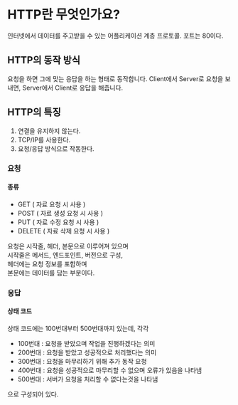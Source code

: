 # HTTP란 무엇인가요?

인터넷에서 데이터를 주고받을 수 있는 어플리케이션 계층 프로토콜.
포트는 80이다.

## HTTP의 동작 방식

요청을 하면 그에 맞는 응답을 하는 형태로 동작합니다.
Client에서 Server로 요청을 보내면, Server에서 Client로 응답을 해줍니다.

## HTTP의 특징

1. 연결을 유지하지 않는다.
2. TCP/IP를 사용한다.
3. 요청/응답 방식으로 작동한다.

### 요청

#### 종류

- GET ( 자료 요청 시 사용 )
- POST ( 자료 생성 요청 시 사용 )
- PUT ( 자료 수정 요청 시 사용 )
- DELETE ( 자료 삭제 요청 시 사용 )

요청은 시작줄, 헤더, 본문으로 이루어져 있으며  
시작줄은 메서드, 엔드포인트, 버전으로 구성,  
헤더에는 요청 정보를 포함하며  
본문에는 데이터를 담는 부분이다.

### 응답

#### 상태 코드

상태 코드에는 100번대부터 500번대까지 있는데, 각각

- 100번대 : 요청을 받았으며 작업을 진행하겠다는 의미
- 200번대 : 요청을 받았고 성공적으로 처리했다는 의미
- 300번대 : 요청을 마무리하기 위해 추가 동작 요청
- 400번대 : 요청을 성공적으로 마무리할 수 없으며 오류가 있음을 나타냄
- 500번대 : 서버가 요청을 처리할 수 없다는것을 나타냄

으로 구성되어 있다.
